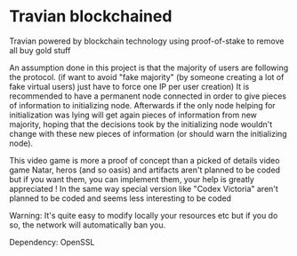 # Travian blockchained
Travian powered by blockchain technology using proof-of-stake to remove all buy gold stuff

An assumption done in this project is that the majority of users are following the protocol. (if want to avoid "fake majority" (by someone creating a lot of fake virtual users) just have to force one IP per user creation)
It is recommended to have a permanent node connected in order to give pieces of information to initializing node. Afterwards if the only node helping for initialization was lying will get again pieces of information from new majority, hoping that the decisions took by the initializing node wouldn't change with these new pieces of information (or should warn the initializing node).
<!--This client isn't designed for playing on multiple accounts.-->
<!--Some liberties have been taken from Travian Legends interface which were considered as pointless.-->
This video game is more a proof of concept than a picked of details video game
Natar, heros (and so oasis) and artifacts aren't planned to be coded but if you want them, you can implement them, your help is greatly appreciated !
In the same way special version like "Codex Victoria" aren't planned to be coded and seems less interesting to be coded

Warning: It's quite easy to modify locally your resources etc but if you do so, the network will automatically ban you.
<!-- should upload tools used to generate assets/data etc ? -->

Dependency: OpenSSL
<!-- Dependency: https://github.com/QuasarApp/Qt-Secret -->
<!--We are not in any way affiliated with Travian Games GmbH. If you have any issue please, declare one on GitHub. -->
<!-- make a french version of readme etc ? ->
